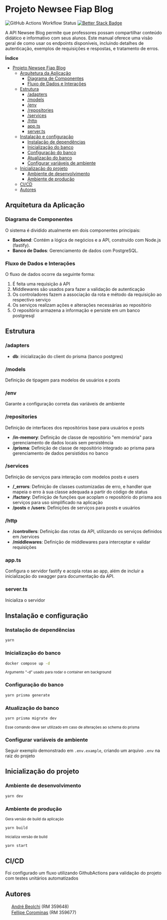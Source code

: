 # Projeto Newsee Fiap Blog

![GitHub Actions Workflow Status](https://img.shields.io/github/actions/workflow/status/andrebeolchi/newsee-fastify-api/test.yml?style=flat&label=hourly%20tests)
[![Better Stack Badge](https://uptime.betterstack.com/status-badges/v2/monitor/1q8no.svg)](https://uptime.betterstack.com/?utm_source=status_badge)

A API Newsee Blog permite que professores possam compartilhar conteúdo didático e informativo com seus alunos.
Este manual oferece uma visão geral de como usar os endpoints disponíveis, incluindo detalhes
de autenticação, exemplos de requisições e respostas, e tratamento de erros.

**Índice**

- [Projeto Newsee Fiap Blog](#projeto-newsee-fiap-blog)
  - [Arquitetura da Aplicação](#arquitetura-da-aplicação)
    - [Diagrama de Componentes](#diagrama-de-componentes)
    - [Fluxo de Dados e Interações](#fluxo-de-dados-e-interações)
  - [Estrutura](#estrutura)
    - [/adapters](#adapters)
    - [/models](#models)
    - [/env](#env)
    - [/repositories](#repositories)
    - [/services](#services)
    - [/http](#http)
    - [app.ts](#appts)
    - [server.ts](#serverts)
  - [Instalação e configuração](#instalação-e-configuração)
    - [Instalação de dependências](#instalação-de-dependências)
    - [Inicialização do banco](#inicialização-do-banco)
    - [Configuração do banco](#configuração-do-banco)
    - [Atualização do banco](#atualização-do-banco)
    - [Configurar variáveis de ambiente](#configurar-variáveis-de-ambiente)
  - [Inicialização do projeto](#inicialização-do-projeto)
    - [Ambiente de desenvolvimento](#ambiente-de-desenvolvimento)
    - [Ambiente de produção](#ambiente-de-produção)
  - [CI/CD](#cicd)
  - [Autores](#autores)

## Arquitetura da Aplicação

### Diagrama de Componentes

O sistema é dividido atualmente em dois componentes principais:

- **Backend**: Contém a lógica de negócios e a API, construído com Node.js (fastify).
- **Banco de Dados**: Gerenciamento de dados com PostgreSQL.

### Fluxo de Dados e Interações

O fluxo de dados ocorre da seguinte forma:

1. É feita uma requisição á API
2. Middlewares são usados para fazer a validação de autenticação
3. Os controladores fazem a associação da rota e método da requisição ao respectivo serviço
4. Os serviços realizam ações e alterações necessárias ao repositório
5. O repositório armazena a informação e persiste em um banco postgresql

## Estrutura

### /adapters

- **db**: inicialização do client do prisma (banco postgres)

### /models

Definição de tipagem para modelos de usuários e posts

### /env

Garante a configuração correta das variáveis de ambiente

### /repositories

Definição de interfaces dos repositórios base para usuários e posts

- **/in-memory**: Definição de classe de repositório "em memória" para gerenciamento de dados locais sem persistência
- **/prisma**: Definição de classe de repositório integrado ao prisma para gerenciamento de dados persistidos no banco

### /services

Definição de serviços para interação com modelos posts e users

- **/\_errors**: Definição de classes customizadas de erro, e handler que mapeia o erro à sua classe adequada a partir do código de status
- **/factory**: Definição de funções que acoplam o repositório do prisma aos serviços para uso simplificado na aplicação
- **/posts** e **/users**: Definições de serviços para posts e usuários

### /http

- **/controllers**: Definição das rotas da API, utilizando os serviços definidos em /services
- **/middlewares**: Definição de middlewares para interceptar e validar requisições

### app.ts

Configura o servidor fastify e acopla rotas ao app, além de incluir a inicialização do swagger para documentação da API.

### server.ts

Inicializa o servidor

## Instalação e configuração

### Instalação de dependências

```bash
yarn
```

### Inicialização do banco

```bash
docker compose up -d
```

<small>Argumento "-d" usado para rodar o container em background</small>

### Configuração do banco

```bash
yarn prisma generate
```

### Atualização do banco

```bash
yarn prisma migrate dev
```

<small>Esse comando deve ser utilizado em caso de alterações ao schema do prisma</small>

### Configurar variáveis de ambiente

Seguir exemplo demonstrado em `.env.example`, criando um arquivo `.env` na raiz do projeto

## Inicialização do projeto

### Ambiente de desenvolvimento

```bash
yarn dev
```

### Ambiente de produção

<small>Gera versão de build da aplicação</small>

```bash
yarn build
```

<small>Inicializa versão de build</small>

```bash
yarn start
```

## CI/CD

Foi configurado um fluxo utilizando GithubActions para validação do projeto com testes unitários automatizados

## Autores

<img src="https://avatars.githubusercontent.com/u/61586777" width="16" height="16"> [André Beolchi](https://github.com/andrebeolchi) (RM 359648)
<br><img src="https://avatars.githubusercontent.com/u/34667580" width="16" height="16"> [Fellipe Corominas](https://github.com/LeFelps) (RM 359677)
